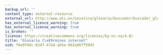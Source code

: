 ```yaml
---
backup_url: ''
content_type: external-resource
external_url: http://www.ati.es/novatica/glosario/buscador/buscador_gloint.html
has_external_licence_warning: true
has_external_license_warning: true
is_broken: ''
license: https://creativecommons.org/licenses/by-nc-sa/4.0/
title: "Glosario t\xE9rminos internet"
uid: f6e9f4dc-6147-47ad-ab5e-682ad6ff59d3
---
```

